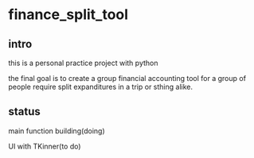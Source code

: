 # finance_split_tool

## intro

this is a personal practice project with python

the final goal is to create a group financial accounting tool for a group of people require split expanditures in a trip or sthing alike.

## status

main function building(doing)

UI with TKinner(to do)

